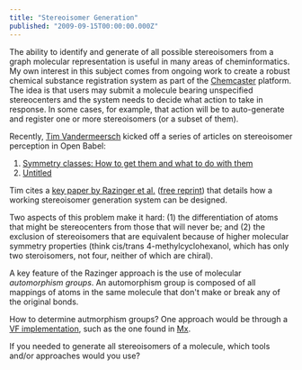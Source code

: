 ```yaml
---
title: "Stereoisomer Generation"
published: "2009-09-15T00:00:00.000Z"
---
```


The ability to identify and generate of all possible stereoisomers from a graph molecular representation is useful in many areas of cheminformatics. My own interest in this subject comes from ongoing work to create a robust chemical substance registration system as part of the [Chemcaster](http://chemcaster.com) platform. The idea is that users may submit a molecule bearing unspecified stereocenters and the system needs to decide what action to take in response. In some cases, for example, that action will be to auto-generate and register one or more stereoisomers (or a subset of them).

Recently, [Tim Vandermeersch](http://timvdm.blogspot.com/) kicked off a series of articles on stereoisomer perception in Open Babel:

1. [Symmetry classes: How to get them and what to do with them](http://timvdm.blogspot.com/2009/09/symmetry-classes-how-to-get-them-and.html)
2. [Untitled](http://timvdm.blogspot.com/2009/09/as-promised-here-are-some-molecules.html)

Tim cites a [key paper by Razinger et al.](http://dx.doi.org/10.1021/ci00016a003) ([free reprint](http://www.mcs.csueastbay.edu/~kbalasub/reprints/282.pdf)) that details how a working stereoisomer generation system can be designed.

Two aspects of this problem make it hard: (1) the differentiation of atoms that might be stereocenters from those that will never be; and (2) the exclusion of stereoisomers that are equivalent because of higher molecular symmetry properties (think cis/trans 4-methylcyclohexanol, which has only two steroisomers, not four, neither of which are chiral).

A key feature of the Razinger approach is the use of molecular *automorphism groups*. An automorphism group is composed of all mappings of atoms in the same molecule that don't make or break any of the original bonds.

How to determine autmorphism groups? One approach would be through a [VF implementation](/articles/2008/11/17/substructure-search-from-scratch-in-java-part-1-the-atom-mapping-problem), such as the one found in [Mx](http://metamolecular.com/mx).

If you needed to generate all stereoisomers of a molecule, which tools and/or approaches would you use?